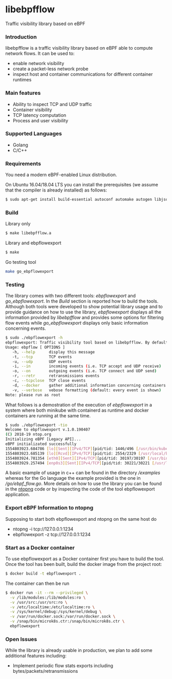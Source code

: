 # libebpfflow
Traffic visibility library based on eBPF

### Introduction
libebpfflow is a traffic visibility library based on eBPF able to compute network flows. It can be used to:
* enable network visibility
* create a packet-less network probe
* inspect host and container communications for different container runtimes

### Main features
* Ability to inspect TCP and UDP traffic
* Container visibility
* TCP latency computation
* Process and user visibility

### Supported Languages
* Golang
* C/C++
 
### Requirements
You need a modern eBPF-enabled Linux distribution.

On Ubuntu 16.04/18.04 LTS you can install the prerequisites (we assume that the compiler is already installed) as follows:
```sh
$ sudo apt-get install build-essential autoconf automake autogen libjson-c-dev pkg-config libzmq3-dev libcurl4-openssl-dev libbpfcc-dev
```

### Build
Library only
```sh
$ make libebpfflow.a
```
Library and ebpflowexport
```sh
$ make
```
Go testing tool
```sh
make go_ebpflowexport
```

### Testing
The library comes with two different tools: *ebpflowexport* and *go\_ebpflowexport*. In the _Build_ section is reported how to build the tools. Although both tools were developed to show potential library usage and to provide guidance on how to use the library, *ebpflowexport* displays all the information provided by *libebpfflow* and provides some options for filtering flow events while *go\_ebpflowexport* displays only basic information concerning events.
```sh
$ sudo ./ebpflowexport -h
ebpflowexport: Traffic visibility tool based on libebpfflow. By default all events will be shown 
Usage: ebpflow [ OPTIONS ] 
   -h, --help      display this message 
   -t, --tcp       TCP events 
   -u, --udp       UDP events 
   -i, --in        incoming events (i.e. TCP accept and UDP receive) 
   -o, --on        outgoing events (i.e. TCP connect and UDP send) 
   -r, --retr      retransmissions events 
   -c, --tcpclose  TCP close events 
   -d, --docker    gather additional information concerning containers (default: enabled)
   -v, --verbose   vebose formatting (default: every event is shown) 
Note: please run as root 
```
What follows is a demostration of the execution of *ebpflowexport* in a system where both minikube with containerd as runtime and docker containers are running at the same time.
```sh
$ sudo ./ebpflowexport -tio
Welcome to ebpflowexport v.1.0.190407
(C) 2018-19 ntop.org
Initializing eBPF [Legacy API]...
eBPF initializated successfully
1554803923.684786 [lo][Sent][IPv4/TCP][pid/tid: 1446/496 [/usr/bin/kubelet], uid/gid: 0/0][father pid/tid: 1/0 [/lib/systemd/systemd], uid/gid: 0/0][addr: 127.0.0.1:53790 <-> 127.0.0.1:10252][latency: 0.10 msec]
1554803923.685139 [lo][Rcvd][IPv4/TCP][pid/tid: 2554/2329 [/usr/local/bin/kube-controller-manager], uid/gid: 0/0][father pid/tid: 2295/0 [/usr/local/bin/containerd-shim], uid/gid: 0/0][addr: 127.0.0.1:53790 <-> 127.0.0.1:10252][containerID: 275d71585e03][runtime: containerd][kube_pod: kube-controller-manager-minikube][kube_ns: kube-system][latency: 0.00 msec]
1554803924.781354 [eth0][Sent][IPv4/TCP][pid/tid: 30197/30197 [/usr/bin/curl], uid/gid: 0/0][father pid/tid: 26219/0 [/bin/bash], uid/gid: 0/0][addr: 172.17.0.2:54348 <-> 216.58.205.46:80][containerID: cbd2540ec5be][runtime: docker][docker_name: sleepy_haibt][latency: 0.22 msec]
1554803929.257494 [enp0s3][Sent][IPv4/TCP][pid/tid: 30221/30221 [/usr/lib/apt/methods/http], uid/gid: 104/65534][father pid/tid: 30216/0 [/usr/bin/apt], uid/gid: 0/0][addr: 10.0.2.15:37140 <-> 91.189.88.162:80][latency: 0.17 msec]
```
A basic example of usage in c++ can be found in the directory */examples* whereas for the Go language the example provided is the one in */go/ebpf_flow.go*. More details on how to use the library you can be found in the [ntopng](https://github.com/ntop/ntopng) code or by inspecting the code of the tool ebpflowexport application.

### Export eBPF Information to ntopng
Supposing to start both ebpflowexport and ntopng on the same host do

- ntopng -i tcp://127.0.0.1:1234
- ebpflowexport -z tcp://127.0.0.1:1234


### Start as a Docker container
To use ebpflowexport as a Docker container first you have to build the tool. Once the tool has been built, build the docker image from the project root:
```sh
$ docker build -t ebpflowexport .
```
The container can then be run
```sh
$ docker run -it --rm --privileged \
  -v /lib/modules:/lib/modules:ro \
  -v /usr/src:/usr/src:ro \
  -v /etc/localtime:/etc/localtime:ro \
  -v /sys/kernel/debug:/sys/kernel/debug \
  -v /var/run/docker.sock:/var/run/docker.sock \
  -v /snap/bin/microk8s.ctr:/snap/bin/microk8s.ctr \ 
  ebpflowexport
```

### Open Issues
While the library is already usable in production, we plan to add some additional features including:
* Implement periodic flow stats exports including bytes/packets/retransmissions

